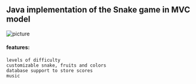 ## **Java implementation of the Snake game in MVC model**

![picture](src/pictures/snake.png)

#### features: 

    levels of difficulty
    customizable snake, fruits and colors
    database support to store scores 
    music
     

     

           

    
